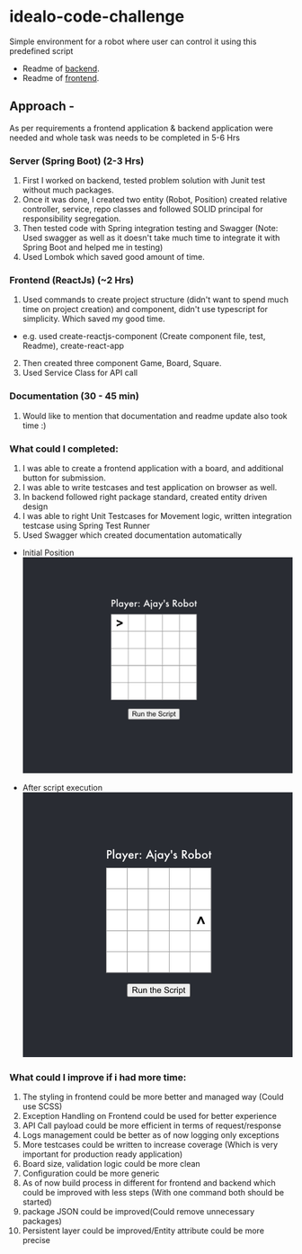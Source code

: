 # idealo-code-challenge
Simple environment for a robot where user can control it using this predefined script

- Readme of [backend](backend).
- Readme of [frontend](frontend).

## Approach - 
As per requirements a frontend application & backend application were needed and whole task was needs to be completed in 5-6 Hrs

### Server (Spring Boot) (2-3 Hrs)
1. First I worked on backend, tested problem solution with Junit test without much packages.
2. Once it was done, I created two entity (Robot, Position) created relative controller, service, repo classes and followed SOLID principal for responsibility segregation.
3. Then tested code with Spring integration testing and Swagger (Note: Used swagger as well as it doesn't take much time to integrate it with Spring Boot and helped me in testing)
4. Used Lombok which saved good amount of time.

### Frontend (ReactJs) (~2 Hrs)
1. Used commands to create project structure (didn't want to spend much time on project creation) and component, didn't use typescript for simplicity. Which saved my good time.
  - e.g. used create-reactjs-component (Create component file, test, Readme), create-react-app 
2. Then created three component Game, Board, Square.
3. Used Service Class for API call

### Documentation (30 - 45 min)
1. Would like to mention that documentation and readme update also took time :) 

### What could I completed:
1. I was able to create a frontend application with a board, and additional button for submission.
2. I was able to write testcases and test application on browser as well.
3. In backend followed right package standard, created entity driven design
4. I was able to right Unit Testcases for Movement logic, written integration testcase using Spring Test Runner
5. Used Swagger which created documentation automatically

- Initial Position
![initial](files/1.png "Optional title")

- After script execution
![initial](files/2.png "Optional title")

### What could I improve if i had more time:
1. The styling in frontend could be more better and managed way (Could use SCSS)
2. Exception Handling on Frontend could be used for better experience 
3. API Call payload could be more efficient in terms of request/response
4. Logs management could be better as of now logging only exceptions
5. More testcases could be written to increase coverage (Which is very important for production ready application)
6. Board size, validation logic could be more clean
7. Configuration could be more generic
8. As of now build process in different for frontend and backend which could be improved with less steps (With one command both should be started)
9. package JSON could be improved(Could remove unnecessary packages)
10. Persistent layer could be improved/Entity attribute could be more precise 
